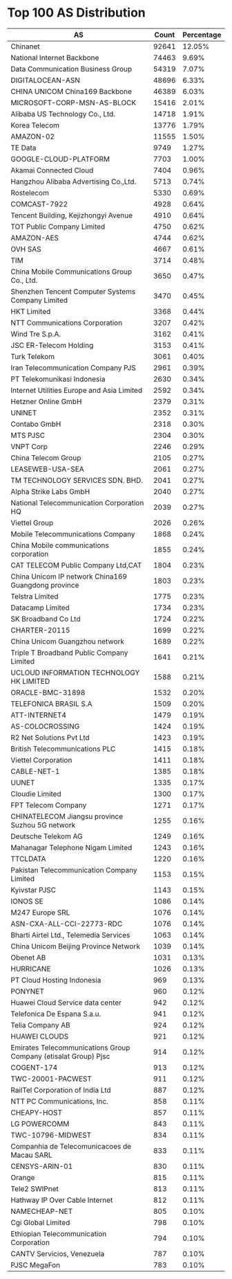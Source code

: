 # Top 100 AS Distribution
| AS | Count | Percentage |
|----|----|----|
| Chinanet | 92641 | 12.05% |
| National Internet Backbone | 74463 | 9.69% |
| Data Communication Business Group | 54319 | 7.07% |
| DIGITALOCEAN-ASN | 48696 | 6.33% |
| CHINA UNICOM China169 Backbone | 46389 | 6.03% |
| MICROSOFT-CORP-MSN-AS-BLOCK | 15416 | 2.01% |
| Alibaba US Technology Co., Ltd. | 14718 | 1.91% |
| Korea Telecom | 13776 | 1.79% |
| AMAZON-02 | 11555 | 1.50% |
| TE Data | 9749 | 1.27% |
| GOOGLE-CLOUD-PLATFORM | 7703 | 1.00% |
| Akamai Connected Cloud | 7404 | 0.96% |
| Hangzhou Alibaba Advertising Co.,Ltd. | 5713 | 0.74% |
| Rostelecom | 5330 | 0.69% |
| COMCAST-7922 | 4928 | 0.64% |
| Tencent Building, Kejizhongyi Avenue | 4910 | 0.64% |
| TOT Public Company Limited | 4750 | 0.62% |
| AMAZON-AES | 4744 | 0.62% |
| OVH SAS | 4667 | 0.61% |
| TIM | 3714 | 0.48% |
| China Mobile Communications Group Co., Ltd. | 3650 | 0.47% |
| Shenzhen Tencent Computer Systems Company Limited | 3470 | 0.45% |
| HKT Limited | 3368 | 0.44% |
| NTT Communications Corporation | 3207 | 0.42% |
| Wind Tre S.p.A. | 3162 | 0.41% |
| JSC ER-Telecom Holding | 3153 | 0.41% |
| Turk Telekom | 3061 | 0.40% |
| Iran Telecommunication Company PJS | 2961 | 0.39% |
| PT Telekomunikasi Indonesia | 2630 | 0.34% |
| Internet Utilities Europe and Asia Limited | 2592 | 0.34% |
| Hetzner Online GmbH | 2379 | 0.31% |
| UNINET | 2352 | 0.31% |
| Contabo GmbH | 2318 | 0.30% |
| MTS PJSC | 2304 | 0.30% |
| VNPT Corp | 2246 | 0.29% |
| China Telecom Group | 2105 | 0.27% |
| LEASEWEB-USA-SEA | 2061 | 0.27% |
| TM TECHNOLOGY SERVICES SDN. BHD. | 2041 | 0.27% |
| Alpha Strike Labs GmbH | 2040 | 0.27% |
| National Telecommunication Corporation HQ | 2039 | 0.27% |
| Viettel Group | 2026 | 0.26% |
| Mobile Telecommunications Company | 1868 | 0.24% |
| China Mobile communications corporation | 1855 | 0.24% |
| CAT TELECOM Public Company Ltd,CAT | 1804 | 0.23% |
| China Unicom IP network China169 Guangdong province | 1803 | 0.23% |
| Telstra Limited | 1775 | 0.23% |
| Datacamp Limited | 1734 | 0.23% |
| SK Broadband Co Ltd | 1724 | 0.22% |
| CHARTER-20115 | 1699 | 0.22% |
| China Unicom Guangzhou network | 1689 | 0.22% |
| Triple T Broadband Public Company Limited | 1641 | 0.21% |
| UCLOUD INFORMATION TECHNOLOGY HK LIMITED | 1588 | 0.21% |
| ORACLE-BMC-31898 | 1532 | 0.20% |
| TELEFONICA BRASIL S.A | 1509 | 0.20% |
| ATT-INTERNET4 | 1479 | 0.19% |
| AS-COLOCROSSING | 1424 | 0.19% |
| R2 Net Solutions Pvt Ltd | 1423 | 0.19% |
| British Telecommunications PLC | 1415 | 0.18% |
| Viettel Corporation | 1411 | 0.18% |
| CABLE-NET-1 | 1385 | 0.18% |
| UUNET | 1335 | 0.17% |
| Cloudie Limited | 1300 | 0.17% |
| FPT Telecom Company | 1271 | 0.17% |
| CHINATELECOM Jiangsu province Suzhou 5G network | 1255 | 0.16% |
| Deutsche Telekom AG | 1249 | 0.16% |
| Mahanagar Telephone Nigam Limited | 1243 | 0.16% |
| TTCLDATA | 1220 | 0.16% |
| Pakistan Telecommunication Company Limited | 1153 | 0.15% |
| Kyivstar PJSC | 1143 | 0.15% |
| IONOS SE | 1086 | 0.14% |
| M247 Europe SRL | 1076 | 0.14% |
| ASN-CXA-ALL-CCI-22773-RDC | 1076 | 0.14% |
| Bharti Airtel Ltd., Telemedia Services | 1063 | 0.14% |
| China Unicom Beijing Province Network | 1039 | 0.14% |
| Obenet AB | 1031 | 0.13% |
| HURRICANE | 1026 | 0.13% |
| PT Cloud Hosting Indonesia | 969 | 0.13% |
| PONYNET | 960 | 0.12% |
| Huawei Cloud Service data center | 942 | 0.12% |
| Telefonica De Espana S.a.u. | 941 | 0.12% |
| Telia Company AB | 924 | 0.12% |
| HUAWEI CLOUDS | 921 | 0.12% |
| Emirates Telecommunications Group Company (etisalat Group) Pjsc | 914 | 0.12% |
| COGENT-174 | 913 | 0.12% |
| TWC-20001-PACWEST | 911 | 0.12% |
| RailTel Corporation of India Ltd | 887 | 0.12% |
| NTT PC Communications, Inc. | 858 | 0.11% |
| CHEAPY-HOST | 857 | 0.11% |
| LG POWERCOMM | 843 | 0.11% |
| TWC-10796-MIDWEST | 834 | 0.11% |
| Companhia de Telecomunicacoes de Macau SARL | 833 | 0.11% |
| CENSYS-ARIN-01 | 830 | 0.11% |
| Orange | 815 | 0.11% |
| Tele2 SWIPnet | 813 | 0.11% |
| Hathway IP Over Cable Internet | 812 | 0.11% |
| NAMECHEAP-NET | 805 | 0.10% |
| Cgi Global Limited | 798 | 0.10% |
| Ethiopian Telecommunication Corporation | 794 | 0.10% |
| CANTV Servicios, Venezuela | 787 | 0.10% |
| PJSC MegaFon | 783 | 0.10% |
